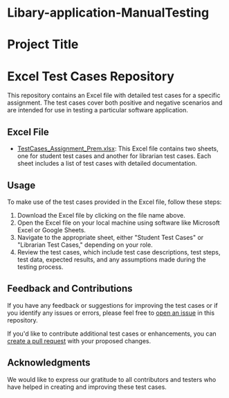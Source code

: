 # Libary-application-ManualTesting
# Project Title
# Excel Test Cases Repository

This repository contains an Excel file with detailed test cases for a specific assignment. The test cases cover both positive and negative scenarios and are intended for use in testing a particular software application.

## Excel File

- [TestCases_Assignment_Prem.xlsx](TestCases_Assignment_Prem.xlsx): This Excel file contains two sheets, one for student test cases and another for librarian test cases. Each sheet includes a list of test cases with detailed documentation.

## Usage

To make use of the test cases provided in the Excel file, follow these steps:

1. Download the Excel file by clicking on the file name above.
2. Open the Excel file on your local machine using software like Microsoft Excel or Google Sheets.
3. Navigate to the appropriate sheet, either "Student Test Cases" or "Librarian Test Cases," depending on your role.
4. Review the test cases, which include test case descriptions, test steps, test data, expected results, and any assumptions made during the testing process.

## Feedback and Contributions

If you have any feedback or suggestions for improving the test cases or if you identify any issues or errors, please feel free to [open an issue](link-to-issue-tracker) in this repository.

If you'd like to contribute additional test cases or enhancements, you can [create a pull request](link-to-pull-request) with your proposed changes.



## Acknowledgments

We would like to express our gratitude to all contributors and testers who have helped in creating and improving these test cases.

